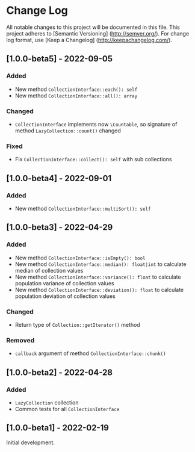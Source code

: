 # Change Log

All notable changes to this project will be documented in this file. This project adheres
to [Semantic Versioning] (http://semver.org/). For change log format,
use [Keep a Changelog] (http://keepachangelog.com/).

## [1.0.0-beta5] - 2022-09-05

### Added

- New method `CollectionInterface::each(): self`
- New method `CollectionInterface::all(): array`

### Changed

- `CollectionInterface` implements now `\Countable`, so signature of method `LazyCollection::count()` changed

### Fixed

- Fix `CollectionInterface::collect(): self` with sub collections

## [1.0.0-beta4] - 2022-09-01

### Added

- New method `CollectionInterface::multiSort(): self`

## [1.0.0-beta3] - 2022-04-29

### Added

- New method `CollectionInterface::isEmpty(): bool`
- New method `CollectionInterface::median(): float|int` to calculate median of collection values
- New method `CollectionInterface::variance(): float` to calculate population variance of collection values
- New method `CollectionInterface::deviation(): float` to calculate population deviation of collection values

### Changed

- Return type of `Collection::getIterator()` method

### Removed

- `callback` argument of method `CollectionInterface::chunk()`

## [1.0.0-beta2] - 2022-04-28

### Added

- `LazyCollection` collection
- Common tests for all `CollectionInterface`

## [1.0.0-beta1] - 2022-02-19

Initial development.
